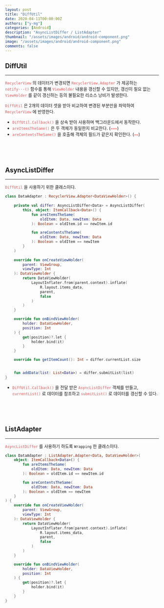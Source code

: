 ```yaml
---
layout: post
title: "DiffUtil"
date: 2020-04-11T00:00:00Z
authors: ["y-mg"]
categories: [Android]
description: "AsyncListDiffer / ListAdapter"
thumbnail: "/assets/images/android/android-component.png"
image: "/assets/images/android/android-component.png"
comments: false
---
```


## DiffUtil
***
<code style="color: #eb5657;">RecyclerView</code> 의 데이터가 변경되면 <code style="color: #eb5657;">RecyclerView.Adapter</code> 가 제공하는 <code style="color: #eb5657;">notify···()</code> 함수를 통해 <code style="color: #eb5657;">ViewHolder</code> 내용을 갱신할 수 있지만, 갱신이 필요 없는 <code style="color: #eb5657;">ViewHolder</code> 를 같이 갱신하는 등의 불필요한 리소스 낭비가 발생한다.
<br/>

<code style="color: #eb5657;">DiffUtil</code> 은 2개의 데이터 셋을 받아 비교하여 변경된 부분만을 파악하여 <code style="color: #eb5657;">RecyclerView</code> 에 반영한다.
- <code style="color: #eb5657;">DiffUtil.Callback()</code> 을 상속 받아 사용하며 백그라운드에서 동작한다.
- <code style="color: #eb5657;">areItemsTheSame()</code> 은 두 객체가 동일한지 비교한다. (<code style="color: #eb5657;">===</code>)
- <code style="color: #eb5657;">areContentsTheSame()</code> 을 호출해 객체의 필드가 같은지 확인한다. (<code style="color: #eb5657;">==</code>)
<br/>
<br/>
<br/>



## AsyncListDiffer
***
<code style="color: #eb5657;">DiffUtil</code> 을 사용하기 위한 클래스이다.
<br/>

```kotlin
class DataAdapter : RecyclerView.Adapter<DataViewHolder>() {
		
    private val differ: AsyncListDiffer<Data> = AsyncListDiffer(
        this, object: ItemCallback<Data>() {
            fun areItemsTheSame(
                oldItem: Data, newItem: Data
            ): Boolean = oldItem.id == newItem.id

            fun areContentsTheSame(
                oldItem: Data, newItem: Data
            ): Boolean = oldItem == newItem
        }
	)
    
    override fun onCreateViewHolder(
        parent: ViewGroup,
        viewType: Int
    ): DataViewHolder {
        return DataViewHolder(
            LayoutInflater.from(parent.context).inflate(
                R.layout.items_data,
                parent,
                false
            )
        )
    }

    override fun onBindViewHolder(
        holder: DataViewHolder,
        position: Int
    ) {
        get(position)?.let {
            holder.bind(it)
        }
    }

    override fun getItemCount(): Int = differ.currentList.size


    fun addData(list: List<Data>) = differ.submitList(list)
}
```
- <code style="color: #eb5657;">DiffUtil.Callback()</code> 을 전달 받은 <code style="color: #eb5657;">AsyncListDiffer</code> 객체를 만들고, <code style="color: #eb5657;">currentList()</code> 로 데이터를 참조하고 <code style="color: #eb5657;">submitList()</code> 로 데이터를 갱신할 수 있다.
<br/>
<br/>
<br/>



## ListAdapter
***
<code style="color: #eb5657;">AsyncListDiffer</code> 를 사용하기 하도록 `Wrapping` 한 클래스이다.
<br/>

```kotlin
class DataAdapter : ListAdapter.Adapter<Data, DataViewHolder>(
    object: ItemCallback<Data>() {
        fun areItemsTheSame(
            oldItem: Data, newItem: Data
        ): Boolean = oldItem.id == newItem.id

        fun areContentsTheSame(
            oldItem: Data, newItem: Data
        ): Boolean = oldItem == newItem
    }
) {	    
    override fun onCreateViewHolder(
        parent: ViewGroup,
        viewType: Int
    ): DataViewHolder {
        return DataViewHolder(
            LayoutInflater.from(parent.context).inflate(
                R.layout.items_data,
                parent,
                false
            )
        )
    }		

    override fun onBindViewHolder(
        holder: DataViewHolder,
        position: Int
    ) {
        get(position)?.let {
            holder.bind(it)
        }
    }
}
```